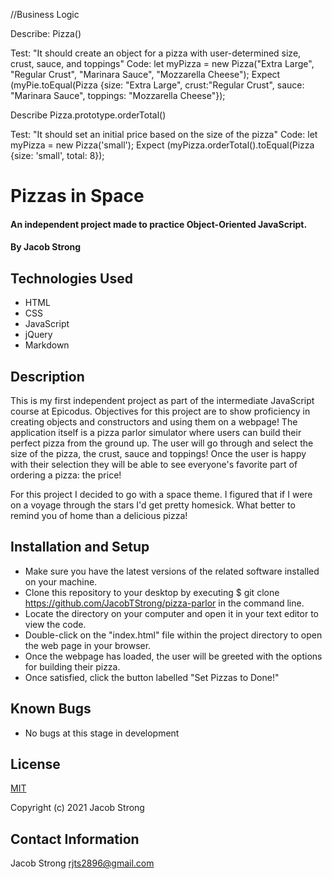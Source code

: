//Business Logic

Describe: Pizza()

Test: "It should create an object for a pizza with user-determined size, crust, sauce, and toppings"
Code: let myPizza = new Pizza("Extra Large", "Regular Crust", "Marinara Sauce", "Mozzarella Cheese");
Expect (myPie.toEqual(Pizza {size: "Extra Large", crust:"Regular Crust", sauce: "Marinara Sauce", toppings: "Mozzarella Cheese"});

Describe Pizza.prototype.orderTotal()

Test: "It should set an initial price based on the size of the pizza"
Code: let myPizza = new Pizza('small');
Expect (myPizza.orderTotal().toEqual(Pizza {size: 'small', total: 8});

# Pizzas in Space

#### An independent project made to practice Object-Oriented JavaScript.

#### By Jacob Strong

## Technologies Used

* HTML
* CSS
* JavaScript
* jQuery
* Markdown

## Description

This is my first independent project as part of the intermediate JavaScript course at Epicodus. Objectives for this project are to show proficiency in creating objects and constructors and using them on a webpage! The application itself is a pizza parlor simulator where users can build their perfect pizza from the ground up. The user will go through and select the size of the pizza, the crust, sauce and toppings! Once the user is happy with their selection they will be able to see everyone's favorite part of ordering a pizza: the price!

For this project I decided to go with a space theme. I figured that if I were on a voyage through the stars I'd get pretty homesick. What better to remind you of home than a delicious pizza!

## Installation and Setup

* Make sure you have the latest versions of the related software installed on your machine.
* Clone this repository to your desktop by executing $ git clone https://github.com/JacobTStrong/pizza-parlor in the command line.
* Locate the directory on your computer and open it in your text editor to view the code.
* Double-click on the "index.html" file within the project directory to open the web page in your browser.
* Once the webpage has loaded, the user will be greeted with the options for building their pizza.
* Once satisfied, click the button labelled "Set Pizzas to Done!"

## Known Bugs

* No bugs at this stage in development

## License

[MIT](https://en.wikipedia.org/wiki/MIT_License)

Copyright (c) 2021 Jacob Strong

## Contact Information

Jacob Strong <a href="mailto:rjts2896@gmail.com">rjts2896@gmail.com</a>
